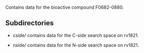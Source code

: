 Contains data for the bioactive compound F0682-0880.

## Subdirectories

- cside/ contains data for the C-side search space on rv1821.

- nside/ contains data for the N-side search space on rv1821.

